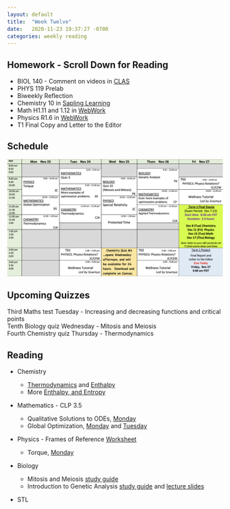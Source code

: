 ```yaml
---
layout: default
title:  "Week Twelve"
date:   2020-11-23 19:37:27 -0700
categories: weekly reading
---
```


## Homework - Scroll Down for Reading
- BIOL 140 - Comment on videos in [CLAS](https://clas2.arts.ubc.ca/science)
- PHYS 119 Prelab
- Biweekly Reflection
- Chemistry 10 in [Sapling Learning](https://canvas.ubc.ca/courses/62920/modules/items/2122446)
- Math H1.11 and 1.12 in [WebWork](https://webwork.elearning.ubc.ca/webwork2/2020W1-2_SCIE_010_001/)
- Physics R1.6 in [WebWork](https://webwork.elearning.ubc.ca/webwork2/2020W1-2_SCIE_010_001/)
- T1 Final Copy and Letter to the Editor

## Schedule

![Week Twelve Schedule](/assets/w12schedule.png)

## Upcoming Quizzes

<!-- Sixth Maths quiz Monday - Critical points and derivative tests -->    
Third Maths test Tuesday - Increasing and decreasing functions and critical points   
Tenth Biology quiz Wednesday - Mitosis and Meiosis   
Fourth Chemistry quiz Thursday - Thermodynamics   
<!-- Fifth Physics quiz Thursday - Thermodynamics    -->

## Reading

- Chemistry
	- [Thermodynamics](https://canvas.ubc.ca/courses/62920/pages/class-16-november-5-introduction-to-thermodynamics?module_item_id=251584) and [Enthalpy](https://canvas.ubc.ca/courses/62920/pages/class-18-november-12-the-first-law-in-action-introducing-enthalpy?module_item_id=2565605)
	- More [Enthalpy, and Entropy](https://canvas.ubc.ca/courses/62920/pages/class-19-november-17-enthalpy-wrap-up-introducing-entropy?module_item_id=2576905)
	
- Mathematics - <!-- 7 on [Active Calculus](https://activecalculus.org/) and -->CLP 3.5
	- Qualitative Solutions to ODEs, [Monday](https://canvas.ubc.ca/courses/62921/files/11364347/download?wrap=1)
	- Global Optimization, [Monday](https://canvas.ubc.ca/courses/62921/files/11355146/download?wrap=1) and [Tuesday](https://canvas.ubc.ca/courses/62921/files/11386155/download?wrap=1)

- Physics -<!-- [Rotations on WebWork](https://webwork.elearning.ubc.ca/webwork2/2020W1-2_SCIE_010_001/) --><!--  - Open Stax 2 [1.6](https://openstax.org/books/university-physics-volume-2/pages/1-6-mechanisms-of-heat-transfer) --> Frames of Reference [Worksheet](https://canvas.ubc.ca/courses/62922/files/11317297/download?wrap=1)
	- Torque, [Monday](https://canvas.ubc.ca/courses/62922/files/11317839/download?wrap=1)

- Biology
	- Mitosis and Meiosis [study guide](https://canvas.ubc.ca/courses/62806/files/10861641/download?wrap=19)
	- Introduction to Genetic Analysis [study guide](https://canvas.ubc.ca/courses/62806/files/11139317/download?wrap=1) and [lecture slides](https://canvas.ubc.ca/courses/62806/files/11248243/download?wrap=1)

- STL